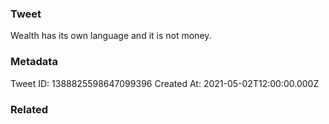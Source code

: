 ### Tweet
Wealth has its own language and it is not money.

### Metadata
Tweet ID: 1388825598647099396
Created At: 2021-05-02T12:00:00.000Z

### Related

